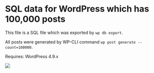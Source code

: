 # SQL data for WordPress which has 100,000 posts

This file is a SQL file which was exported by `wp db export`.

All posts were generated by WP-CLI command `wp post generate --count=100000`.

Requires: WordPress 4.9.x

![](https://www.evernote.com/l/ABWqUNQOuyxNG6TXXfP_GmFuZzs5GzrY0Q8B/image.png)
